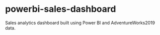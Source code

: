 # powerbi-sales-dashboard
Sales analytics dashboard built using Power BI and AdventureWorks2019 data.

